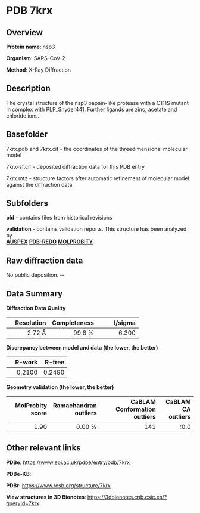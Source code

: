 # PDB 7krx

## Overview

**Protein name**: nsp3

**Organism**: SARS-CoV-2

**Method**: X-Ray Diffraction

## Description

The crystal structure of the nsp3 papain-like protease with a C111S mutant in complex with PLP_Snyder441. Further ligands are zinc, acetate and chloride ions.

## Basefolder

7krx.pdb and 7krx.cif - the coordinates of the threedimensional molecular model

7krx-sf.cif - deposited diffraction data for this PDB entry

7krx.mtz - structure factors after automatic refinement of molecular model against the diffraction data.

## Subfolders



**old** - contains files from historical revisions

**validation** - contains validation reports. This structure has been analyzed by <br>[**AUSPEX**](https://github.com/thorn-lab/coronavirus_structural_task_force/tree/master/pdb/nsp3/SARS-CoV-2/7krx/validation/auspex) [**PDB-REDO**](https://github.com/thorn-lab/coronavirus_structural_task_force/tree/master/pdb/nsp3/SARS-CoV-2/7krx/validation/pdb-redo) [**MOLPROBITY**](https://github.com/thorn-lab/coronavirus_structural_task_force/tree/master/pdb/nsp3/SARS-CoV-2/7krx/validation/molprobity)    



## Raw diffraction data

No public deposition. --<br> 

## Data Summary
**Diffraction Data Quality**

|   | Resolution | Completeness| I/sigma |
|---|-------------:|----------------:|--------------:|
|   |2.72 Å|99.8  %|<img width=50/>6.300|

**Discrepancy between model and data (the lower, the better)**

|   | **R-work**| **R-free**   
|---|-------------:|----------------:|           
||  0.2100|  0.2490|

**Geometry validation (the lower, the better)**

|   |**MolProbity<br>score**| **Ramachandran<br>outliers** | **CaBLAM<br>Conformation outliers** | **CaBLAM<br>CA outliers** |
|---|-------------:|----------------:|----------------:|----------------:|
||  1.90|  0.00 %|141|:0.0|

 

 



## Other relevant links 
**PDBe**:  https://www.ebi.ac.uk/pdbe/entry/pdb/7krx

**PDBe-KB**:  
 
**PDBr**: https://www.rcsb.org/structure/7krx 

**View structures in 3D Bionotes**: https://3dbionotes.cnb.csic.es/?queryId=7krx

